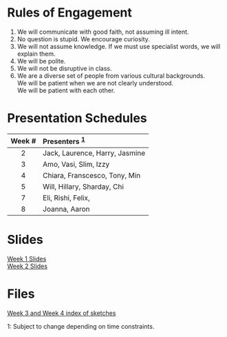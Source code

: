 # Rules of Engagement
1. We will communicate with good faith, not assuming ill intent.
2. No question is stupid. We encourage curiosity.
3. We will not assume knowledge. If we must use specialist words, we will explain them.
4. We will be polite.
5. We will not be disruptive in class. 
6. We are a diverse set of people from various cultural backgrounds.  
   We will be patient when we are not clearly understood.  
   We will be patient with each other.
   
# Presentation Schedules

|Week #|Presenters <sup>[1](#note1)<sup>                 |
|:----:|:------------------------------------------------|
|2     | Jack, Laurence, Harry, Jasmine                  |
|3     | Amo, Vasi, Slim, Izzy                           |
|4     | Chiara, Franscesco, Tony, Min                   |
|5     | Will, Hillary, Sharday, Chi                     |
|7     | Eli, Rishi, Felix,                              |
|8     | Joanna, Aaron                                   |

# Slides
[Week 1 Slides](Slides/Week1_CreateCanvas.html)  
[Week 2 Slides](Slides/Week2_WhatIsCode.html)

# Files
[Week 3 and Week 4 index of sketches](Slides/Week4.html)


<a name="note1">1</a>: Subject to change depending on time constraints.

